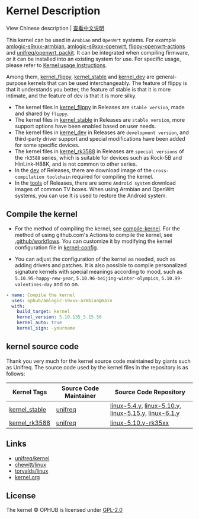 # Kernel Description

View Chinese description  |  [查看中文说明](README.cn.md)

This kernel can be used in `Armbian` and `OpenWrt` systems. For example [amlogic-s9xxx-armbian](https://github.com/ophub/amlogic-s9xxx-armbian), [amlogic-s9xxx-openwrt](https://github.com/ophub/amlogic-s9xxx-openwrt), [flippy-openwrt-actions](https://github.com/ophub/flippy-openwrt-actions) and [unifreq/openwrt_packit](https://github.com/unifreq/openwrt_packit). It can be integrated when compiling firmware, or it can be installed into an existing system for use. For specific usage, please refer to [Kernel usage Instructions](https://github.com/ophub/amlogic-s9xxx-armbian/blob/main/compile-kernel/README.md#kernel-usage-instructions).

Among them, [kernel_flippy](https://github.com/ophub/kernel/releases/tag/kernel_flippy), [kernel_stable](https://github.com/ophub/kernel/releases/tag/kernel_stable) and [kernel_dev](https://github.com/ophub/kernel/releases/tag/kernel_dev) are general-purpose kernels that can be used interchangeably. The feature of flippy is that it understands you better, the feature of stable is that it is more intimate, and the feature of dev is that it is more silky.

- The kernel files in [kernel_flippy](https://github.com/ophub/kernel/releases/tag/kernel_flippy) in Releases are `stable version`, made and shared by `flippy`.
- The kernel files in [kernel_stable](https://github.com/ophub/kernel/releases/tag/kernel_stable) in Releases are `stable version`, more support options have been enabled based on user needs.
- The kernel files in [kernel_dev](https://github.com/ophub/kernel/releases/tag/kernel_dev) in Releases are `development version`, and third-party driver support and special modifications have been added for some specific devices.
- The kernel files in [kernel_rk3588](https://github.com/ophub/kernel/releases/tag/kernel_rk3588) in Releases are `special versions` of the `rk3588` series, which is suitable for devices such as Rock-5B and HinLink-H88K, and is not common to other series.
- In the [dev](https://github.com/ophub/kernel/releases/tag/dev) of Releases, there are download image of the `cross-compilation toolchain` required for compiling the kernel.
- In the [tools](https://github.com/ophub/kernel/releases/tag/tools) of Releases, there are some `Android system` download images of common TV boxes. When using Armbian and OpenWrt systems, you can use It is used to restore the Android system.

## Compile the kernel

- For the method of compiling the kernel, see [compile-kernel](https://github.com/ophub/amlogic-s9xxx-armbian/tree/main/compile-kernel). For the method of using github.com's Actions to compile the kernel, see [.github/workflows](.github/workflows). You can customize it by modifying the kernel configuration file in [kernel-config](kernel-config).

- You can adjust the configuration of the kernel as needed, such as adding drivers and patches. It is also possible to compile personalized signature kernels with special meanings according to mood, such as `5.10.95-happy-new-year`, `5.10.96-beijing-winter-olympics`, `5.10.99-valentines-day` and so on.

```yaml
- name: Compile the kernel
  uses: ophub/amlogic-s9xxx-armbian@main
  with:
    build_target: kernel
    kernel_version: 5.10.135_5.15.50
    kernel_auto: true
    kernel_sign: -yourname
```

## kernel source code

Thank you very much for the kernel source code maintained by giants such as Unifreq. The source code used by the kernel files in the repository is as follows:

| Kernel Tags   | Source Code Maintainer  | Source Code Repository  |
| ------------- | -------------- | ----------------------- |
| [kernel_stable](https://github.com/ophub/kernel/releases/tag/kernel_stable) | [unifreq](https://github.com/unifreq) | [linux-5.4.y](https://github.com/unifreq/linux-5.4.y), [linux-5.10.y](https://github.com/unifreq/linux-5.10.y), [linux-5.15.y](https://github.com/unifreq/linux-5.15.y), [linux-6.1.y](https://github.com/unifreq/linux-6.1.y) |
| [kernel_rk3588](https://github.com/ophub/kernel/releases/tag/kernel_rk3588) | [unifreq](https://github.com/unifreq) | [linux-5.10.y-rk35xx](https://github.com/unifreq/linux-5.10.y-rk35xx) |

## Links

- [unifreq/kernel](https://github.com/unifreq)
- [chewitt/linux](https://github.com/chewitt/linux)
- [torvalds/linux](https://github.com/torvalds/linux)
- [kernel.org](https://kernel.org)

## License

The kernel © OPHUB is licensed under [GPL-2.0](https://github.com/ophub/kernel/blob/main/LICENSE)
